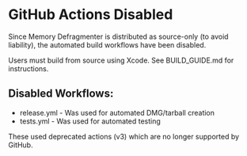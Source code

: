 # GitHub Actions Disabled

Since Memory Defragmenter is distributed as source-only (to avoid liability), 
the automated build workflows have been disabled.

Users must build from source using Xcode. See BUILD_GUIDE.md for instructions.

## Disabled Workflows:
- release.yml - Was used for automated DMG/tarball creation
- tests.yml - Was used for automated testing

These used deprecated actions (v3) which are no longer supported by GitHub.
